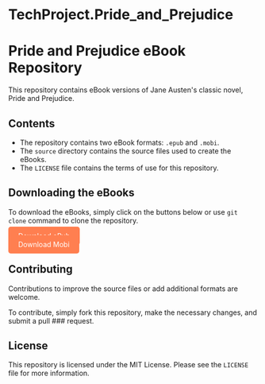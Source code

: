 # TechProject.Pride_and_Prejudice
<!DOCTYPE html>
<html>
  <head>
    <meta charset="UTF-8">
  </head>
  <body>
    <h1>Pride and Prejudice eBook Repository</h1>
    <p>This repository contains eBook versions of Jane Austen's classic novel, Pride and Prejudice.</p>
    <h2>Contents</h2>
    <ul>
      <li>The repository contains two eBook formats: <code>.epub</code> and <code>.mobi</code>.</li>
      <li>The <code>source</code> directory contains the source files used to create the eBooks.</li>
      <li>The <code>LICENSE</code> file contains the terms of use for this repository.</li>
    </ul>
    <h2>Downloading the eBooks</h2>
    <p>To download the eBooks, simply click on the buttons below or use <code>git clone</code> command to clone the repository.</p>
    <a href="#" style="background-color: #ff7f50; color: white; padding: 10px 20px; text-decoration: none; border-radius: 5px;">Download ePub</a><br/>
    <a href="#" style="background-color: #ff7f50; color: white; padding: 10px 20px; text-decoration: none; border-radius: 5px;">Download Mobi</a>
    <h2>Contributing</h2>
    <p>Contributions to improve the source files or add additional formats are welcome.</p>
    <p>To contribute, simply fork this repository, make the necessary changes, and submit a pull ### request.</p>
    <h2>License</h2>
    <p>This repository is licensed under the MIT License. Please see the <code>LICENSE</code> file for more information.</p>
  </body>
</html>
